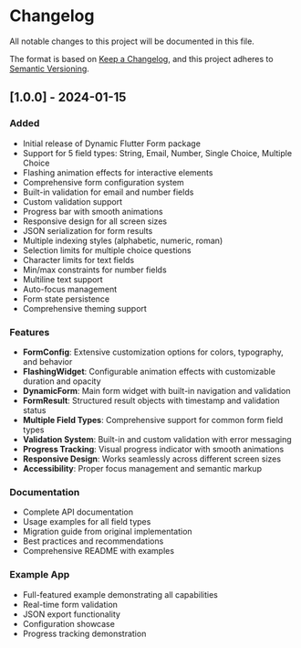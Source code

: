 # Changelog

All notable changes to this project will be documented in this file.

The format is based on [Keep a Changelog](https://keepachangelog.com/en/1.0.0/),
and this project adheres to [Semantic Versioning](https://semver.org/spec/v2.0.0.html).

## [1.0.0] - 2024-01-15

### Added
- Initial release of Dynamic Flutter Form package
- Support for 5 field types: String, Email, Number, Single Choice, Multiple Choice
- Flashing animation effects for interactive elements
- Comprehensive form configuration system
- Built-in validation for email and number fields
- Custom validation support
- Progress bar with smooth animations
- Responsive design for all screen sizes
- JSON serialization for form results
- Multiple indexing styles (alphabetic, numeric, roman)
- Selection limits for multiple choice questions
- Character limits for text fields
- Min/max constraints for number fields
- Multiline text support
- Auto-focus management
- Form state persistence
- Comprehensive theming support

### Features
- **FormConfig**: Extensive customization options for colors, typography, and behavior
- **FlashingWidget**: Configurable animation effects with customizable duration and opacity
- **DynamicForm**: Main form widget with built-in navigation and validation
- **FormResult**: Structured result objects with timestamp and validation status
- **Multiple Field Types**: Comprehensive support for common form field types
- **Validation System**: Built-in and custom validation with error messaging
- **Progress Tracking**: Visual progress indicator with smooth animations
- **Responsive Design**: Works seamlessly across different screen sizes
- **Accessibility**: Proper focus management and semantic markup

### Documentation
- Complete API documentation
- Usage examples for all field types
- Migration guide from original implementation
- Best practices and recommendations
- Comprehensive README with examples

### Example App
- Full-featured example demonstrating all capabilities
- Real-time form validation
- JSON export functionality
- Configuration showcase
- Progress tracking demonstration